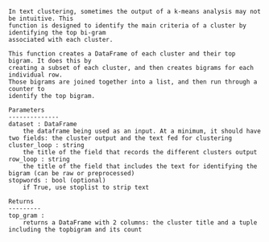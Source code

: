 
    In text clustering, sometimes the output of a k-means analysis may not be intuitive. This
    function is designed to identify the main criteria of a cluster by identifying the top bi-gram
    associated with each cluster.

    This function creates a DataFrame of each cluster and their top bigram. It does this by
    creating a subset of each cluster, and then creates bigrams for each individual row.
    Those bigrams are joined together into a list, and then run through a counter to
    identify the top bigram.

    Parameters
    --------------
    dataset : DataFrame
        the dataframe being used as an input. At a minimum, it should have two fields: the cluster output and the text fed for clustering
    cluster_loop : string
        the title of the field that records the different clusters output
    row_loop : string
        the title of the field that includes the text for identifying the bigram (can be raw or preprocessed)
    stopwords : bool (optional)
        if True, use stoplist to strip text

    Returns
    ---------
    top_gram :
        returns a DataFrame with 2 columns: the cluster title and a tuple including the topbigram and its count
